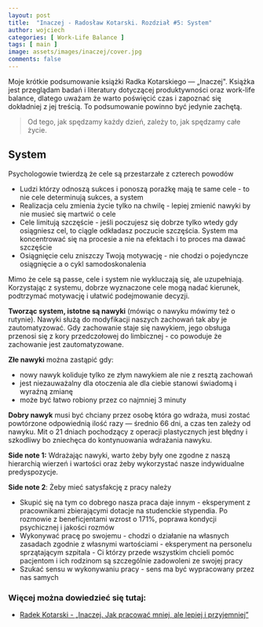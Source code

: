 ```yaml
---
layout: post
title:  "Inaczej - Radosław Kotarski. Rozdział #5: System"
author: wojciech
categories: [ Work-Life Balance ]
tags: [ main ]
image: assets/images/inaczej/cover.jpg
comments: false
---
```

Moje krótkie podsumowanie książki Radka Kotarskiego — „Inaczej". Książka jest przeglądam badań i literatury dotyczącej
produktywności oraz work-life balance, dlatego uważam że warto poświęcić czas i zapoznać się dokładniej z jej treścią.
To podsumowanie powinno być jedynie zachętą.

> Od tego, jak spędzamy każdy dzień, zależy to, jak spędzamy całe życie.

## System

Psychologowie twierdzą że cele są przestarzałe z czterech powodów

* Ludzi którzy odnoszą sukces i ponoszą porażkę mają te same cele - to nie cele determinują sukces, a system
* Realizacja celu zmienia życie tylko na chwilę - lepiej zmienić nawyki by nie musieć się martwić o cele
* Cele limitują szczęście - jeśli poczujesz się dobrze tylko wtedy gdy osiągniesz cel, to ciągle odkładasz poczucie
  szczęścia. System ma koncentrować się na procesie a nie na efektach i to proces ma dawać szczęście
* Osiągnięcie celu zniszczy Twoją motywację - nie chodzi o pojedyncze osiągnięcie a o cykl samodoskonalenia

Mimo że cele są passe, cele i system nie wykluczają się, ale uzupełniają. Korzystając z systemu, dobrze wyznaczone
cele mogą nadać kierunek, podtrzymać motywację i ułatwić podejmowanie decyzji.

**Tworząc system, istotne są nawyki** (mówiąc o nawyku mówimy też o rutynie). Nawyki służą do modyfikacji
naszych zachowań tak aby je zautomatyzować. Gdy zachowanie staje się nawykiem, jego obsługa przenosi się z kory
przedczołowej do limbicznej - co powoduje że zachowanie jest zautomatyzowane.

**Złe nawyki** można zastąpić gdy:
* nowy nawyk koliduje tylko ze złym nawykiem ale nie z resztą zachowań
* jest niezauważalny dla otoczenia ale dla ciebie stanowi świadomą i wyraźną zmianę
* może być łatwo robiony przez co najmniej 3 minuty

**Dobry nawyk** musi być chciany przez osobę która go wdraża, musi zostać powtórzone odpowiednią ilość razy — średnio 66
dni, a czas ten zależy od nawyku. Mit o 21 dniach pochodzący z operacji plastycznych jest błędny i szkodliwy bo zniechęca do
kontynuowania wdrażania nawyku.

**Side note 1:** Wdrażając nawyki, warto żeby były one zgodne z naszą hierarchią wierzeń i wartości oraz żeby
wykorzystać nasze indywidualne predyspozycje.

**Side note 2**: Żeby mieć satysfakcję z pracy należy

* Skupić się na tym co dobrego nasza praca daje innym - eksperyment z pracownikami zbierającymi dotacje na studenckie
  stypendia. Po rozmowie z beneficjentami wzrost o 171%, poprawa kondycji psychicznej i jakości rozmów
* Wykonywać pracę po swojemu - chodzi o działanie na własnych zasadach zgodnie z własnymi wartościami - eksperyment na
  personelu sprzątającym szpitala - Ci którzy przede wszystkim chcieli pomóc pacjentom i ich rodzinom są szczególnie
  zadowoleni ze swojej pracy
* Szukać sensu w wykonywaniu pracy - sens ma być wypracowany przez nas samych

### Więcej można dowiedzieć się tutaj:

- [Radek Kotarski - „Inaczej. Jak pracować mniej, ale lepiej i przyjemniej”](https://altenberg.pl/inaczej-radek-kotarski/)






